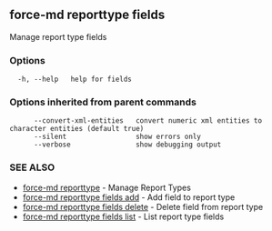 ## force-md reporttype fields

Manage report type fields

### Options

```
  -h, --help   help for fields
```

### Options inherited from parent commands

```
      --convert-xml-entities   convert numeric xml entities to character entities (default true)
      --silent                 show errors only
      --verbose                show debugging output
```

### SEE ALSO

* [force-md reporttype](force-md_reporttype.md)	 - Manage Report Types
* [force-md reporttype fields add](force-md_reporttype_fields_add.md)	 - Add field to report type
* [force-md reporttype fields delete](force-md_reporttype_fields_delete.md)	 - Delete field from report type
* [force-md reporttype fields list](force-md_reporttype_fields_list.md)	 - List report type fields

